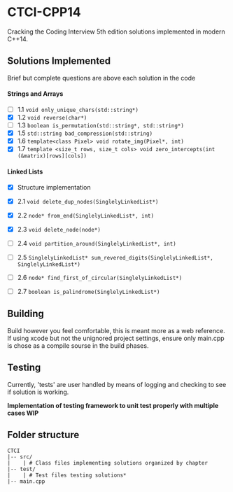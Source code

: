# CTCI-CPP14
Cracking the Coding Interview 5th edition solutions implemented in modern C++14.

## Solutions Implemented

Brief but complete questions are above each solution in the code

#### Strings and Arrays

- [ ] 1.1 `void only_unique_chars(std::string*)`
- [x] 1.2 `void reverse(char*)`
- [ ] 1.3 `boolean is_permutation(std::string*, std::string*)`
- [x] 1.5 `std::string bad_compression(std::string)`
- [x] 1.6 `template<class Pixel> void rotate_img(Pixel*, int)`
- [x] 1.7 `template <size_t rows, size_t cols> void zero_intercepts(int (&matrix)[rows][cols])`

#### Linked Lists

- [x] Structure implementation
- [x] 2.1 `void delete_dup_nodes(SinglelyLinkedList*)`
- [x] 2.2 `node* from_end(SinglelyLinkedList*, int)`
- [x] 2.3 `void delete_node(node*)`
- [ ] 2.4 `void partition_around(SinglelyLinkedList*, int)`
- [ ] 2.5 `SinglelyLinkedList* sum_revered_digits(SinglelyLinkedList*, SinglelyLinkedList*)`
- [ ] 2.6 `node* find_first_of_circular(SinglelyLinkedList*)`
- [ ] 2.7 `boolean is_palindrome(SinglelyLinkedList*)`



## Building
Build however you feel comfortable, this is meant more as a web reference. If using xcode but not the unignored project settings, ensure only main.cpp is chose as a compile sourse in the build phases.

## Testing
Currently, 'tests' are user handled by means of logging and checking to see if solution is working.

**Implementation of testing framework to unit test properly with multiple cases WIP**

## Folder structure

```
CTCI
|-- src/
|    | # Class files implementing solutions organized by chapter
|-- test/
|    | # Test files testing solutions*
|-- main.cpp
```
